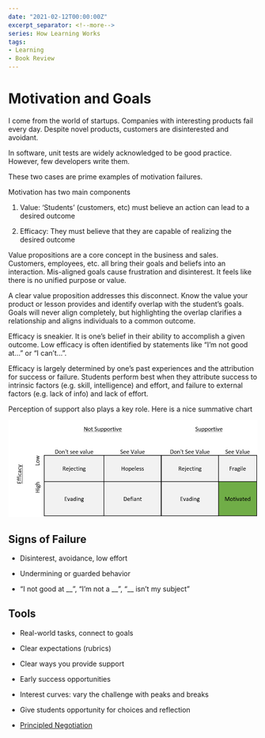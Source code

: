 ```yaml
---
date: "2021-02-12T00:00:00Z"
excerpt_separator: <!--more-->
series: How Learning Works
tags:
- Learning
- Book Review
---
```


# Motivation and Goals

<style>
.sr-only {
        position: absolute;
        width: 1px;
        height: 1px;
        padding: 0;
        margin: -1px;
        overflow: hidden;
        clip: rect(0, 0, 0, 0);
        border: 0;
      }
</style>

I come from the world of startups. Companies with interesting products fail every day. Despite novel products, customers are disinterested and avoidant.

In software, unit tests are widely acknowledged to be good practice. However, few developers write them.

These two cases are prime examples of motivation failures.
<!--more-->

Motivation has two main components

1.  Value: ‘Students’ (customers, etc) must believe an action can lead to a desired outcome

2.  Efficacy: They must believe that they are capable of realizing the desired outcome

Value propositions are a core concept in the business and sales. Customers, employees, etc. all bring their goals and beliefs into an interaction. Mis-aligned goals cause frustration and disinterest. It feels like there is no unified purpose or value.

A clear value proposition addresses this disconnect. Know the value your product or lesson provides and identify overlap with the student’s goals. Goals will never align completely, but highlighting the overlap clarifies a relationship and aligns individuals to a common outcome.

Efficacy is sneakier. It is one’s belief in their ability to accomplish a given outcome. Low efficacy is often identified by statements like “I’m not good at…” or “I can’t…”.

Efficacy is largely determined by one’s past experiences and the attribution for success or failure. Students perform best when they attribute success to intrinsic factors (e.g. skill, intelligence) and effort, and failure to external factors (e.g. lack of info) and lack of effort.

Perception of support also plays a key role. Here is a nice summative chart

![efficacy table](../../../static/post-media/How-Learning-Works/efficacy-table.png)

<div class="sr-only" aria-label="efficacy table">

|                 |      | <u>Not Supportive</u> | <u>Supportive</u> |                 |           |
| --------------- | ---- | --------------------- | ----------------- | --------------- | --------- |
| <u>Efficacy</u> |      | Don't see value       | See Value         | Don't See Value | See Value |
|                 | Low  | Rejecting             | Hopeless          | Rejecting       | Fragile   |
|                 | High | Evading               | Defiant           | Evading         | **Motivated** |

</div>

## Signs of Failure

  - Disinterest, avoidance, low effort

  - Undermining or guarded behavior

  - “I not good at __”, “I’m not a __”, “_\_ isn’t my subject”

## Tools

  - Real-world tasks, connect to goals

  - Clear expectations (rubrics)

  - Clear ways you provide support

  - Early success opportunities

  - Interest curves: vary the challenge with peaks and breaks

  - Give students opportunity for choices and reflection
  - [Principled Negotiation](https://www.amazon.com/Getting-Yes-Negotiating-Agreement-Without/dp/0143118757)

